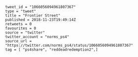 ```
tweet_id = "1066056094961807367"
type = "tweet"
title = "Frontier Street"
published = 2018-11-23T19:49:14Z
retweets = 0
favourites = 0
source = "twitter"
twitter_account = "norms_ps4"
source_url = "https://twitter.com/norms_ps4/status/1066056094961807367"
tag = [ "ps4share", "reddeadredemption2",]
```

<p class='image'><img src='https://mnf.m17s.net/2018/11/23/DstkXblX4AAvoBP.jpg' alt=''></p>

